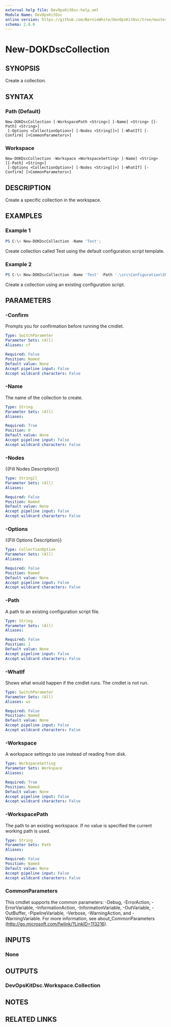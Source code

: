 ```yaml
---
external help file: DevOpsKitDsc-help.xml
Module Name: DevOpsKitDsc
online version: https://github.com/BernieWhite/DevOpsKitDsc/tree/master/docs/commands/en-US/New-DOKDscCollection.md
schema: 2.0.0
---
```


# New-DOKDscCollection

## SYNOPSIS

Create a collection.

## SYNTAX

### Path (Default)

```text
New-DOKDscCollection [-WorkspacePath <String>] [-Name] <String> [[-Path] <String>]
 [-Options <CollectionOption>] [-Nodes <String[]>] [-WhatIf] [-Confirm] [<CommonParameters>]
```

### Workspace

```text
New-DOKDscCollection -Workspace <WorkspaceSetting> [-Name] <String> [[-Path] <String>]
 [-Options <CollectionOption>] [-Nodes <String[]>] [-WhatIf] [-Confirm] [<CommonParameters>]
```

## DESCRIPTION

Create a specific collection in the workspace.

## EXAMPLES

### Example 1

```powershell
PS C:\> New-DOKDscCollection -Name 'Test';
```

Create collection called Test using the default configuration script template.

### Example 2

```powershell
PS C:\> New-DOKDscCollection -Name 'Test' -Path '.\src\Configuration\SharePoint.ps1';
```

Create a collection using an existing configuration script.

## PARAMETERS

### -Confirm

Prompts you for confirmation before running the cmdlet.

```yaml
Type: SwitchParameter
Parameter Sets: (All)
Aliases: cf

Required: False
Position: Named
Default value: None
Accept pipeline input: False
Accept wildcard characters: False
```

### -Name

The name of the collection to create.

```yaml
Type: String
Parameter Sets: (All)
Aliases:

Required: True
Position: 0
Default value: None
Accept pipeline input: False
Accept wildcard characters: False
```

### -Nodes
{{Fill Nodes Description}}

```yaml
Type: String[]
Parameter Sets: (All)
Aliases:

Required: False
Position: Named
Default value: None
Accept pipeline input: False
Accept wildcard characters: False
```

### -Options
{{Fill Options Description}}

```yaml
Type: CollectionOption
Parameter Sets: (All)
Aliases:

Required: False
Position: Named
Default value: None
Accept pipeline input: False
Accept wildcard characters: False
```

### -Path

A path to an existing configuration script file.

```yaml
Type: String
Parameter Sets: (All)
Aliases:

Required: False
Position: 1
Default value: None
Accept pipeline input: False
Accept wildcard characters: False
```

### -WhatIf

Shows what would happen if the cmdlet runs.
The cmdlet is not run.

```yaml
Type: SwitchParameter
Parameter Sets: (All)
Aliases: wi

Required: False
Position: Named
Default value: None
Accept pipeline input: False
Accept wildcard characters: False
```

### -Workspace

A workspace settings to use instead of reading from disk.

```yaml
Type: WorkspaceSetting
Parameter Sets: Workspace
Aliases:

Required: True
Position: Named
Default value: None
Accept pipeline input: False
Accept wildcard characters: False
```

### -WorkspacePath

The path to an existing workspace. If no value is specified the current working path is used.

```yaml
Type: String
Parameter Sets: Path
Aliases:

Required: False
Position: Named
Default value: None
Accept pipeline input: False
Accept wildcard characters: False
```

### CommonParameters

This cmdlet supports the common parameters: -Debug, -ErrorAction, -ErrorVariable, -InformationAction, -InformationVariable, -OutVariable, -OutBuffer, -PipelineVariable, -Verbose, -WarningAction, and -WarningVariable. For more information, see about_CommonParameters (http://go.microsoft.com/fwlink/?LinkID=113216).

## INPUTS

### None

## OUTPUTS

### DevOpsKitDsc.Workspace.Collection

## NOTES

## RELATED LINKS
